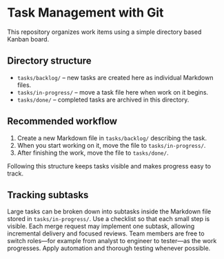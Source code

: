 # Task Management with Git

This repository organizes work items using a simple directory based Kanban board.

## Directory structure

- `tasks/backlog/` – new tasks are created here as individual Markdown files.
- `tasks/in-progress/` – move a task file here when work on it begins.
- `tasks/done/` – completed tasks are archived in this directory.

## Recommended workflow

1. Create a new Markdown file in `tasks/backlog/` describing the task.
2. When you start working on it, move the file to `tasks/in-progress/`.
3. After finishing the work, move the file to `tasks/done/`.

Following this structure keeps tasks visible and makes progress easy to track.

## Tracking subtasks

Large tasks can be broken down into subtasks inside the Markdown file stored in
`tasks/in-progress/`. Use a checklist so that each small step is visible. Each
merge request may implement one subtask, allowing incremental delivery and
focused reviews. Team members are free to switch roles—for example from analyst
to engineer to tester—as the work progresses. Apply automation and thorough
testing whenever possible.
